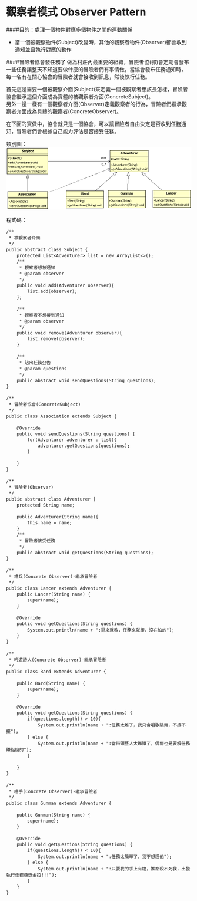 # 觀察者模式 Observer Pattern
  
####目的：處理一個物件對應多個物件之間的連動關係
* 當一個被觀察物件(Subject)改變時，其他的觀察者物件(Observer)都會收到通知並且執行對應的動作

####冒險者協會發任務了
做為村莊內最重要的組織，冒險者協(邪)會定期會發布一些任務讓整天不知道要做什麼的冒險者們有事情做，當協會發布任務通知時，
每一名有在關心協會的冒險者就會接收到訊息，然後執行任務。  

首先這邊需要一個被觀察介面(Subject)來定義一個被觀察者應該長怎樣，冒險者協會繼承這個介面成為實體的被觀察者介面(ConcreteSubject)。  
另外一邊一樣有一個觀察者介面(Observer)定義觀察者的行為，冒險者們繼承觀察者介面成為具體的觀察者(ConcreteObserver)。  

在下面的實做中，協會就只是一個協會，可以讓冒險者自由決定是否收到任務通知，冒險者們會根據自己能力評估是否接受任務。
  
類別圖：  
![Observer  Class Diagram](image/observer.gif)  
   
程式碼：  
```
/**
 * 被觀察者介面
 */
public abstract class Subject {
	protected List<Adventurer> list = new ArrayList<>();
	/**
	 * 觀察者想被通知
	 * @param observer
	 */
	public void add(Adventurer observer){
		list.add(observer);
	};
	
	/**
	 * 觀察者不想接到通知
	 * @param observer
	 */
	public void remove(Adventurer observer){
		list.remove(observer);
	}
	
	/**
	 * 貼出任務公告
	 * @param questions
	 */
	public abstract void sendQuestions(String questions);
}

/**
 * 冒險者協會(ConcreteSubject)
 */
public class Association extends Subject {

	@Override
	public void sendQuestions(String questions) {
		for(Adventurer adventurer : list){
			adventurer.getQuestions(questions);
		}
		
	}
}

/**
 * 冒險者(Observer)
 */
public abstract class Adventurer {
	protected String name;
	
	public Adventurer(String name){
		this.name = name;
	}
	/**
	 * 冒險者接受任務
	 */
	public abstract void getQuestions(String questions);
}

/**
 * 槍兵(Concrete Observer)-繼承冒險者
 */
public class Lancer extends Adventurer {
	public Lancer(String name) {
		super(name);
	}

	@Override
	public void getQuestions(String questions) {
		System.out.println(name + ":單來就改，任務來就接，沒在怕的");		
	}
}

/**
 * 吟遊詩人(Concrete Observer)-繼承冒險者
 */
public class Bard extends Adventurer {

	public Bard(String name) {
		super(name);
	}

	@Override
	public void getQuestions(String questions) {
		if(questions.length() > 10){
			System.out.println(name + ":任務太難了，我只會唱歌跳舞，不接不接");
		} else {
			System.out.println(name + ":當街頭藝人太難賺了，偶爾也是要解任務賺點錢的");
		}

	}
}

/**
 * 槍手(Concrete Observer)-繼承冒險者
 */
public class Gunman extends Adventurer {

	public Gunman(String name) {
		super(name);
	}

	@Override
	public void getQuestions(String questions) {
		if(questions.length() < 10){
			System.out.println(name + ":任務太簡單了，我不想理他");
		} else {
			System.out.println(name + ":只要我的手上有槍，誰都殺不死我，出發執行任務賺獎金拉!!!");
		}
	}
}

```
